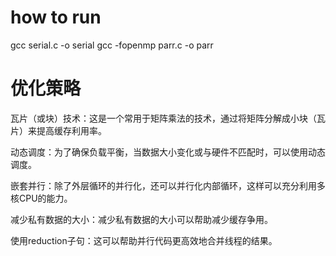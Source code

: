 # how to run
gcc serial.c -o serial
gcc -fopenmp parr.c -o parr

# 优化策略
瓦片（或块）技术：这是一个常用于矩阵乘法的技术，通过将矩阵分解成小块（瓦片）来提高缓存利用率。

动态调度：为了确保负载平衡，当数据大小变化或与硬件不匹配时，可以使用动态调度。

嵌套并行：除了外层循环的并行化，还可以并行化内部循环，这样可以充分利用多核CPU的能力。

减少私有数据的大小：减少私有数据的大小可以帮助减少缓存争用。

使用reduction子句：这可以帮助并行代码更高效地合并线程的结果。
